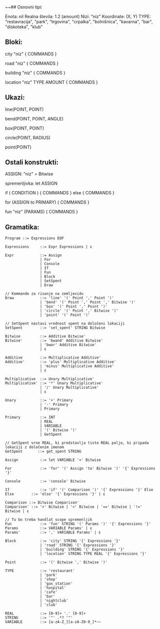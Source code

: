 ~~## Osnovni tipi:

Enota: nil
Realna števila: 1.2 (amount)
Nizi: "niz"
Koordinate: (X, Y)
TYPE: "restavracija", "park", "trgovina", "crpalka", "bolnišnica", "kavarna", "bar", "diskoteka", "klub"

## Bloki:

city "niz" {
    COMMANDS
}

road "niz" {
    COMMANDS
}

building "niz" {
    COMMANDS
}

location "niz" TYPE AMOUNT {
    COMMANDS
}

## Ukazi:
line(POINT, POINT)

bend(POINT, POINT, ANGLE)

box(POINT, POINT)

circle(POINT, RADIUS)

point(POINT)

## Ostali konstrukti:
ASSIGN: "niz" = Bitwise

spremenljivka: let ASSIGN

if ( CONDITION ) {
    COMMANDS
} else {
    COMMANDS
}

for (ASSIGN to PRIMARY) {
    COMMANDS
}

fun "niz" (PARAMS) {
    COMMANDS
}

## Gramatika:
```
Program ::= Expressions EOF

Expressions     ::= Expr Expressions | ε

Expr            ::= Assign
                | For
                | Console
                | If
                | Fun
                | Block
                | SetSpent
                | Draw

// Kommande za risanje na zemljevidu
Draw            ::= 'line' '(' Point ',' Point ')'
                | 'bend' '(' Point ',' Point ',' Bitwise ')'
                | 'box' '(' Point ',' Point ')'
                | 'circle' '(' Point ',' Bitwise ')'
                | 'point' '(' Point ')'

// SetSpent nastavi vrednost spent na določeni lokaciji
SetSpent        ::= 'set_spent' STRING Bitwise

Bitwise         ::= Additive Bitwise'
Bitwise'        ::= 'bwand' Additive Bitwise'
                | 'bwor' Additive Bitwise'
                | ε

Additive        ::= Multiplicative Additive'
Additive'       ::= 'plus' Multiplicative Additive'
                | 'minus' Multiplicative Additive'
                | ε

Multiplicative  ::= Unary Multiplicative'
Multiplicative' ::= '*' Unary Multiplicative'
                | '/' Unary Multiplicative'
                | ε

Unary           ::= '+' Primary
                | '-' Primary
                | Primary

Primary         ::= INT
                | REAL
                | VARIABLE
                | '(' Bitwise ')'
                | GetSpent

// GetSpent vrne REAL, ki predstavlja tisto REAL polje, ki pripada lokaciji z določenim imenom
GetSpent       ::= get_spent STRING

Assign          ::= let VARIABLE '=' Bitwise

For             ::= 'for' '(' Assign 'to' Bitwise ')' '{' Expressions '}'

Console         ::= 'console' Bitwise

If              ::= 'if' '(' Comparison ')' '{' Expressions '}' Else
Else        ::= 'else' '{' Expressions '}' | ε

Comparison ::= Bitwise Comparison'
Comparison' ::= '>' Bitwise | '<' Bitwise | '==' Bitwise | '!=' Bitwise | ε

// Tu bo treba handlat scope spremenljik
Fun             ::= 'fun' STRING '(' Params ')' '{' Expressions '}'
Params          ::= VARIABLE Params' | ε
Params'         ::= ',' VARIABLE Params' | ε

Block           ::= 'city' STRING '{' Expressions '}'
                | 'road' STRING '{' Expressions '}'
                | 'building' STRING '{' Expressions '}'
                | 'location' STRING TYPE REAL '{' Expressions '}'

Point           ::= '(' Bitwise ',' Bitwise ')'

TYPE            ::= 'restaurant'
                | 'park'
                | 'shop'
                | 'gas_station'
                | 'hospital'
                | 'cafe'
                | 'bar'
                | 'nightclub'
                | 'club'

REAL            ::= [0-9]+ '.' [0-9]+
STRING          ::= '"' .*? '"'
VARIABLE        ::= [a-zA-Z_][a-zA-Z0-9_]*~~
```